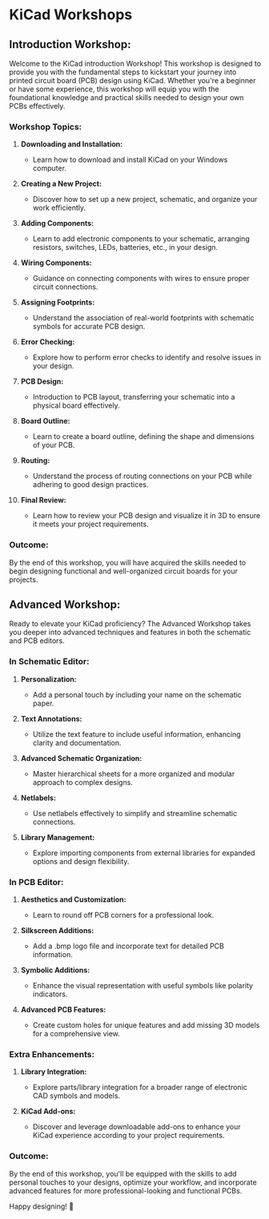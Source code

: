 # KiCad Workshops

## Introduction Workshop:

Welcome to the KiCad introduction Workshop! This workshop is designed to provide you with the fundamental steps to kickstart your journey into printed circuit board (PCB) design using KiCad. Whether you're a beginner or have some experience, this workshop will equip you with the foundational knowledge and practical skills needed to design your own PCBs effectively.

### Workshop Topics:

1. **Downloading and Installation:**
   - Learn how to download and install KiCad on your Windows computer.

2. **Creating a New Project:**
   - Discover how to set up a new project, schematic, and organize your work efficiently.

3. **Adding Components:**
   - Learn to add electronic components to your schematic, arranging resistors, switches, LEDs, batteries, etc., in your design.

4. **Wiring Components:**
   - Guidance on connecting components with wires to ensure proper circuit connections.

5. **Assigning Footprints:**
   - Understand the association of real-world footprints with schematic symbols for accurate PCB design.

6. **Error Checking:**
   - Explore how to perform error checks to identify and resolve issues in your design.

7. **PCB Design:**
   - Introduction to PCB layout, transferring your schematic into a physical board effectively.

8. **Board Outline:**
   - Learn to create a board outline, defining the shape and dimensions of your PCB.

9. **Routing:**
   - Understand the process of routing connections on your PCB while adhering to good design practices.

10. **Final Review:**
    - Learn how to review your PCB design and visualize it in 3D to ensure it meets your project requirements.

### Outcome:
By the end of this workshop, you will have acquired the skills needed to begin designing functional and well-organized circuit boards for your projects.

## Advanced Workshop:

Ready to elevate your KiCad proficiency? The Advanced Workshop takes you deeper into advanced techniques and features in both the schematic and PCB editors.

### In Schematic Editor:

1. **Personalization:**
   - Add a personal touch by including your name on the schematic paper.

2. **Text Annotations:**
   - Utilize the text feature to include useful information, enhancing clarity and documentation.

3. **Advanced Schematic Organization:**
   - Master hierarchical sheets for a more organized and modular approach to complex designs.

4. **Netlabels:**
   - Use netlabels effectively to simplify and streamline schematic connections.

5. **Library Management:**
   - Explore importing components from external libraries for expanded options and design flexibility.

### In PCB Editor:

1. **Aesthetics and Customization:**
   - Learn to round off PCB corners for a professional look.

2. **Silkscreen Additions:**
   - Add a .bmp logo file and incorporate text for detailed PCB information.

3. **Symbolic Additions:**
   - Enhance the visual representation with useful symbols like polarity indicators.

4. **Advanced PCB Features:**
   - Create custom holes for unique features and add missing 3D models for a comprehensive view.

### Extra Enhancements:

1. **Library Integration:**
   - Explore parts/library integration for a broader range of electronic CAD symbols and models.

2. **KiCad Add-ons:**
   - Discover and leverage downloadable add-ons to enhance your KiCad experience according to your project requirements.

### Outcome:
By the end of this workshop, you'll be equipped with the skills to add personal touches to your designs, optimize your workflow, and incorporate advanced features for more professional-looking and functional PCBs.

Happy designing! 🚀
